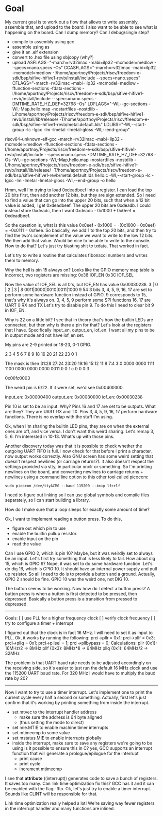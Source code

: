 # Goal
My current goal is to work out a flow that allows to write assembly, assemble
that, and upload to the board. I also want to be able to see what is happening
on the board. Can I dump memory? Can I debug/single step?

- compile to assembly using gcc
- assemble using as
- give it an .elf extension
- convert to .hex file using objcopy (why?)
- upload
ASFLAGS="-march=rv32imac -mabi=ilp32 -mcmodel=medlow --specs=nano.specs -Os"
CCASFLAGS="-march=rv32imac -mabi=ilp32 -mcmodel=medlow -I/home/aportnoy/Projects/riscv/freedom-e-sdk/bsp/sifive-hifive1-revb/install/include --specs=nano.specs"
CFLAGS="-march=rv32imac -mabi=ilp32 -mcmodel=medlow -ffunction-sections -fdata-sections -I/home/aportnoy/Projects/riscv/freedom-e-sdk/bsp/sifive-hifive1-revb/install/include --specs=nano.specs -DMTIME_RATE_HZ_DEF=32768 -Os"
LDFLAGS="-Wl,--gc-sections -Wl,-Map,hello.map -nostartfiles -nostdlib -L/home/aportnoy/Projects/riscv/freedom-e-sdk/bsp/sifive-hifive1-revb/install/lib/release/ -T/home/aportnoy/Projects/riscv/freedom-e-sdk/bsp/sifive-hifive1-revb/metal.default.lds"
LDLIBS="-Wl,--start-group -lc -lgcc -lm -lmetal -lmetal-gloss -Wl,--end-group"

riscv64-unknown-elf-gcc
-march=rv32imac -mabi=ilp32 -mcmodel=medlow
-ffunction-sections -fdata-sections
-I/home/aportnoy/Projects/riscv/freedom-e-sdk/bsp/sifive-hifive1-revb/install/include --specs=nano.specs
-DMTIME_RATE_HZ_DEF=32768
-Os
-Wl,--gc-sections
-Wl,-Map,hello.map
-nostartfiles
-nostdlib
-L/home/aportnoy/Projects/riscv/freedom-e-sdk/bsp/sifive-hifive1-revb/install/lib/release/
-T/home/aportnoy/Projects/riscv/freedom-e-sdk/bsp/sifive-hifive1-revb/metal.default.lds
hello.c
-Wl,--start-group
-lc
-lgcc
-lm
-lmetal
-lmetal-gloss
-Wl,--end-group
-o hello


Hmm, well I'm trying to load 0xdeadbeef into a register. I can load the top 20
bits first, then add another 12 bits, but they are sign extended. So I need to
find a value that can go into the upper 20 bits, such that when a 12 bit value
is added, I get 0xdeadbeef. The upper 20 bits are 0xdeadb. I could instead store
0xdeadc, then I want
  0xdeadc
    - 0x1000
    + 0x0eef
= 0xdeadbeef.

So the question is, what is this value 0x0eef - 0x1000 = -(0x1000 - 0x0eef)
= -0x0111 = 0xfeee.
So basically, we add 1 to the top 20 bits, and then try to find the two's
complement of the value we want to write to the low 12 bits. We then add that
value.
Would be nice to be able to write to the console. How to do that?
Let's just try blasting shit to txdata.
That worked in fact.

Let's try to write a routine that calculates fibonacci numbers and writes them
to memory.

Why the hell is pin 15 always on?
Looks like the GPIO memory map table is incorrect, two registers are missing:
0x38 IOF_EN
0x3C IOF_SEL

Now the value of IOF_SEL is all 0's, but IOF_EN has value 0x00030238.
 3  | 0  | 2  | 3  | 8
0011|0000|0010|0011|1000
            9    54 3
bits 3, 4, 5, 9, 16, 17 are set to perform some hardware function instead of
GPIO. 9 corresponds to 15, that's why it's always on.
3, 4, 5, 9 perform some SPI functions
16, 17 are UART 0 RX and TX
Let's try to disable pin 9. To do this I need to clear bit 9 in IOF_EN.

Why is 22 on a little bit? I see that in theory that's how the builtin LEDs are
connected, but then why is there a pin for that?
Let's look at the registers that I have. Specifically input_en, output_en,
iof_en. I want all my pins to be in output mode and not have iof_en set.

My pins are 2-9 printed or 18-23, 0-1 GPIO.

 2  3  4  5  6  7  8  9
18 19 20 21 22 23  0  1

The mask is then
31:28 27:24 23:20 19:16 15:12 11:8   7:4  3:0
0000  0000  1111  1100  0000  0000  0000 0011
   0     0     f     c     0     0     0    3

0x00fc0003

The weird pin is 6/22. If it were set, we'd see 0x00400000.

input_en:  0x00000400
output_en: 0x00030000
iof_en:    0x00030238

Pin 10 is set to be an input. Why?
Pins 16 and 17 are set to be outputs. What are they? They are UART RX and TX.
Pins 3, 4, 5, 9, 16, 17 perform hardware functions. There is no overlap with the
stuff I'm using.

Ok, when I'm sharing the builtin LED pins, they are on when the external ones
are off, and vice versa. I don't want this weird sharing. Let's remap 3, 5, 6.
I'm interested in 10-13. What's up with those pins.

Another discovery today was that it is possible to check whether the outgoing
UART FIFO is full. I now check for that before I print a character, now output
works correctly.
Also GNU screen has some weird setting that doesn't respect newlines (or
carriage returns?). It also doesn't respect the settings provided via stty, in
particular onclr or something. So I'm printing newlines on the board, and
converting newlines to carriage returns + newlines using a command line option
to this other tool called picocom:
```
sudo picocom /dev/ttyACM0 --baud 115200 --imap lfcrlf
```

I need to figure out linking so I can use global symbols and compile files
separately, so I can start building a library.

How do I make sure that a loop sleeps for exactly some amount of time?

Ok, I want to implement reading a button press. To do this, 
- figure out which pin to use
- enable the builtin pullup resistor.
- enable input on the pin
- read the value

Can I use GPIO 2, which is pin 10? Maybe, but it was weirdly set to always be an
input. Let's first try something that is less likely to fail. How about dig 15,
which is GPIO 9? Nope, it was set to do some hardware function. Let's do dig 16,
which is GPIO 10. It should have an internal power supply and pull up resistor.
So all I need to do is to provide a button and a ground.
Actually, GPIO 2 should be fine. GPIO 10 was the weird one, not DIG 10.

The button seems to be working. Now how do I detect a button press? A button
press is when a button is first detected to be pressed, then depressed.
Basically a button press is a transition from pressed to depressed.

---
Goals:
[ ] use PLL for a higher frequency clock
	[ ] verify clock frequency
[ ] try to configure a timer + interrupt

I figured out that the clock is in fact 16 MHz. I will need to set it as input
to PLL. Ok, it works by running the following:
	prci->pllr = 0x1;
	prci->pllf = 0x3;
	prci->pllq = 0x1;
	prci->pllsel = 1;
	prci->pllbypass = 0;
Calculations:
pllr {0x1}: 16MHz/2 ->  8MHz
pllf {0x3}:  8MHz*8 -> 64MHz
pllq {0x1}: 64MHz/2 -> 32MHz

The problem is that UART baud rate needs to be adjusted accordingly on the
receiving side, so it's easier to just run the default 16 MHz clock and use the
115200 UART baud rate. For 320 MHz I would have to multiply the baud rate by
20?

---
Now I want to try to use a timer interrupt. Let's implement one to print the
current cycle every half a second or something.
Actually, first let's just confirm that it's working by printing something from
inside the interrupt.
- set mtvec to the interrupt handler address
  - make sure the address is 64 byte aligned
  - (thus setting the mode to direct)
- set mie.MTIE to enable machine timer interrupts
- set mtimecmp to some value
- set mstatus.MIE to enable interrupts globally
- inside the interrupt, make sure to save any registers we're going to be using
  is it possible to ensure this in C? yes, GCC supports an interrupt function
  that will generate a prologue/epilogue for the interrupt
  - print cause
  - print cycle
  - increment mtimecmp

I see that __attribute__ ((interrupt)) generates code to save a bunch of
registers. It saves too many. Can link time optimization fix this? GCC has it
and it can be enabled with the flag -flto.
Ok, let's just try to enable a timer interrupt. Sounds like CLINT will be
responsible for that.

Link time optimization really helped a lot! We're saving way fewer registers in
the interrupt handler and many functions are inlined.
